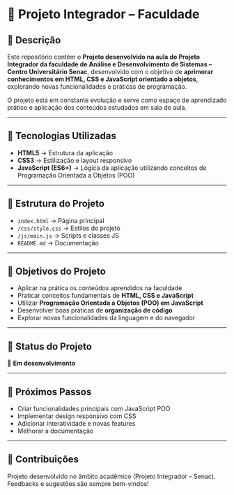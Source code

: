 # 📌 Projeto Integrador – Faculdade  

## 📖 Descrição  
Este repositório contém o **Projeto desenvolvido na aula do Projeto Integrador da faculdade de Análise e Desenvolvimento de Sistemas – Centro Universitário Senac**, desenvolvido com o objetivo de **aprimorar conhecimentos em HTML, CSS e JavaScript orientado a objetos**, explorando novas funcionalidades e práticas de programação.  

O projeto está em constante evolução e serve como espaço de aprendizado prático e aplicação dos conteúdos estudados em sala de aula.  

---

## 🚀 Tecnologias Utilizadas  
- **HTML5** → Estrutura da aplicação  
- **CSS3** → Estilização e layout responsivo  
- **JavaScript (ES6+)** → Lógica da aplicação utilizando conceitos de Programação Orientada a Objetos (POO)  

---

## 📂 Estrutura do Projeto  
- `index.html` → Página principal  
- `/css/style.css` → Estilos do projeto  
- `/js/main.js` → Scripts e classes JS  
- `README.md` → Documentação  

---

## 🎯 Objetivos do Projeto  
- Aplicar na prática os conteúdos aprendidos na faculdade  
- Praticar conceitos fundamentais de **HTML, CSS e JavaScript**  
- Utilizar **Programação Orientada a Objetos (POO) em JavaScript**  
- Desenvolver boas práticas de **organização de código**  
- Explorar novas funcionalidades da linguagem e do navegador  

---

## 📌 Status do Projeto  
🔄 **Em desenvolvimento**  

---

## 📅 Próximos Passos  
- Criar funcionalidades principais com JavaScript POO  
- Implementar design responsivo com CSS  
- Adicionar interatividade e novas features  
- Melhorar a documentação  

---

## 🤝 Contribuições  
Projeto desenvolvido no âmbito acadêmico (Projeto Integrador – Senac).  
Feedbacks e sugestões são sempre bem-vindos!  
